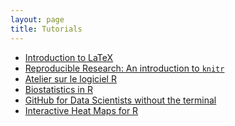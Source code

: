 ```yaml
---
layout: page
title: Tutorials
---
```


<!--## Contents
{:.no_toc}

* Will be replaced with the ToC, excluding the "Contents" header
{:toc}-->

* [Introduction to LaTeX](http://www.slideshare.net/sahirbhatnagar/introduction-to-latex-45455707)
* [Reproducible Research: An introduction to `knitr`](https://github.com/sahirbhatnagar/knitr-tutorial)
* [Atelier sur le logiciel R](https://github.com/sahirbhatnagar/atelier-R-GERAD)
* [Biostatistics in R](http://sahirbhatnagar.com/biosR/)
* [GitHub for Data Scientists without the terminal](https://plot.ly/r/github-getting-started-for-data-scientists/)
* [Interactive Heat Maps for R](http://moderndata.plot.ly/interactive-heat-maps-for-r/)



<!--<p class="message">
  Hey there! This page is included as an example. Feel free to customize it for your own use upon downloading. Carry on!
</p>

In the novel, *The Strange Case of Dr. Jeykll and Mr. Hyde*, Mr. Poole is Dr. Jekyll's virtuous and loyal butler. Similarly, Poole is an upstanding and effective butler that helps you build Jekyll themes. It's made by [@mdo](https://twitter.com/mdo).

There are currently two themes built on Poole:

* [Hyde](http://hyde.getpoole.com)
* [Lanyon](http://lanyon.getpoole.com)

Learn more and contribute on [GitHub](https://github.com/poole).

## Setup

Some fun facts about the setup of this project include:

* Built for [Jekyll](http://jekyllrb.com)
* Developed on GitHub and hosted for free on [GitHub Pages](https://pages.github.com)
* Coded with [Sublime Text 2](http://sublimetext.com), an amazing code editor
* Designed and developed while listening to music like [Blood Bros Trilogy](https://soundcloud.com/maddecent/sets/blood-bros-series)

Have questions or suggestions? Feel free to [open an issue on GitHub](https://github.com/poole/issues/new) or [ask me on Twitter](https://twitter.com/mdo).

Thanks for reading!
-->
